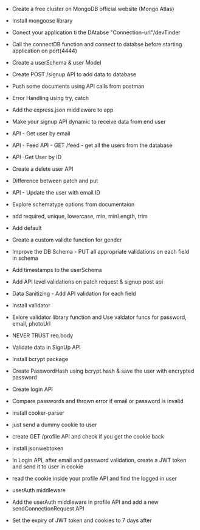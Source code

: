 - Create a free cluster on MongoDB official website (Mongo Atlas)
- Install mongoose library
- Conect your application ti the DAtabse "Connection-url"/devTinder
- Call the connectDB function and connect to databse before starting application on port(4444)
- Create a userSchema & user Model
- Create POST /signup API to add data to database
- Push some documents using API calls from postman
- Error Handling using try, catch
- Add the express.json middleware to app
- Make your signup API dynamic to receive data from end user
- API - Get user by email
- API - Feed API - GET /feed - get all the users from the database
- API -Get User by ID
- Create a delete user API
- Difference between patch and put
- API - Update the user with email ID

- Explore schematype options from documentaion
- add required, unique, lowercase, min, minLength, trim
- Add default
- Create a custom validte function for gender
- Improve the DB Schema - PUT all appropriate validations on each field in schema
- Add timestamps to the userSchema
- Add API level validations on patch request & signup post api
- Data Sanitizing - Add API validation for each field
- Install validator
- Exlore validator library function and Use valdator funcs for password, email, photoUrl
- NEVER TRUST req.body

- Validate data in SignUp API
- Install bcrypt package
- Create PasswordHash using bcrypt.hash & save the user with encrypted password

- Create login API
- Compare passwords and thrown error if email or password is invalid

- install cooker-parser
- just send a dummy cookie to user
- create GET /profile API and check if you get the cookie back
- install jsonwebtoken
- In Login API, after email and password validation, create a JWT token and send it to user in cookie
- read the cookie inside your profile API and find the logged in user
- userAuth middleware
- Add the userAuth middleware in profile API and add a new sendConnectionRequest API
- Set the expiry of JWT token and cookies to 7 days after
